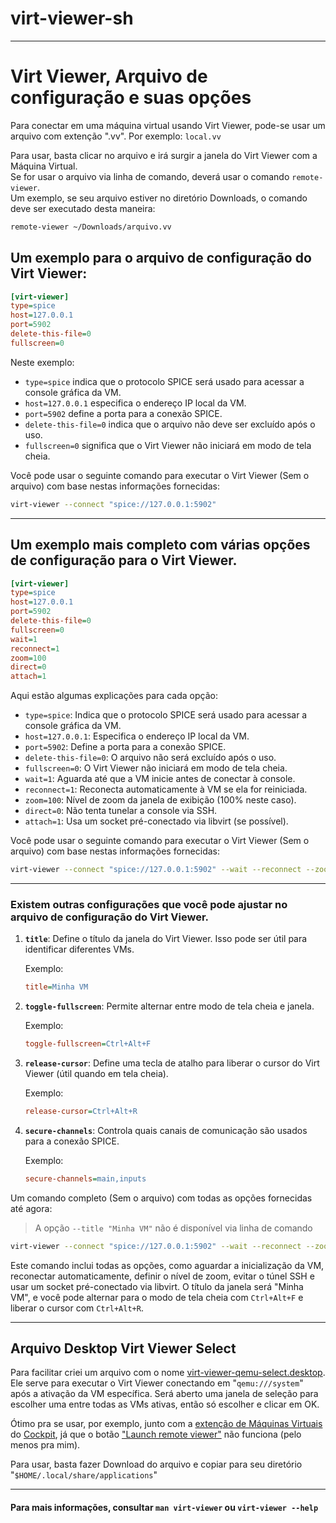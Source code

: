 # virt-viewer-sh
___
# Virt Viewer, Arquivo de configuração e suas opções

Para conectar em uma máquina virtual usando Virt Viewer, pode-se usar um arquivo com extenção ".vv".
Por exemplo: `local.vv`

Para usar, basta clicar no arquivo e irá surgir a janela do Virt Viewer com a Máquina Virtual.  
Se for usar o arquivo via linha de comando, deverá usar o comando `remote-viewer`.  
Um exemplo, se seu arquivo estiver no diretório Downloads, o comando deve ser executado desta maneira:  

```bash
remote-viewer ~/Downloads/arquivo.vv
```

## Um exemplo para o arquivo de configuração do Virt Viewer:

```ini
[virt-viewer]
type=spice
host=127.0.0.1
port=5902
delete-this-file=0
fullscreen=0
```

Neste exemplo:
- `type=spice` indica que o protocolo SPICE será usado para acessar a console gráfica da VM.
- `host=127.0.0.1` especifica o endereço IP local da VM.
- `port=5902` define a porta para a conexão SPICE.
- `delete-this-file=0` indica que o arquivo não deve ser excluído após o uso.
- `fullscreen=0` significa que o Virt Viewer não iniciará em modo de tela cheia.

Você pode usar o seguinte comando para executar o Virt Viewer (Sem o arquivo) com base nestas informações fornecidas:

```bash
virt-viewer --connect "spice://127.0.0.1:5902"
```
___

## Um exemplo mais completo com várias opções de configuração para o Virt Viewer.

```ini
[virt-viewer]
type=spice
host=127.0.0.1
port=5902
delete-this-file=0
fullscreen=0
wait=1
reconnect=1
zoom=100
direct=0
attach=1
```

Aqui estão algumas explicações para cada opção:

- `type=spice`: Indica que o protocolo SPICE será usado para acessar a console gráfica da VM.
- `host=127.0.0.1`: Especifica o endereço IP local da VM.
- `port=5902`: Define a porta para a conexão SPICE.
- `delete-this-file=0`: O arquivo não será excluído após o uso.
- `fullscreen=0`: O Virt Viewer não iniciará em modo de tela cheia.
- `wait=1`: Aguarda até que a VM inicie antes de conectar à console.
- `reconnect=1`: Reconecta automaticamente à VM se ela for reiniciada.
- `zoom=100`: Nível de zoom da janela de exibição (100% neste caso).
- `direct=0`: Não tenta tunelar a console via SSH.
- `attach=1`: Usa um socket pré-conectado via libvirt (se possível).

Você pode usar o seguinte comando para executar o Virt Viewer (Sem o arquivo) com base nestas informações fornecidas:

```bash
virt-viewer --connect "spice://127.0.0.1:5902" --wait --reconnect --zoom=100 --direct --attach
```
___

### Existem outras configurações que você pode ajustar no arquivo de configuração do Virt Viewer.  

1. **`title`**: Define o título da janela do Virt Viewer. Isso pode ser útil para identificar diferentes VMs.

    Exemplo:
    ```ini
    title=Minha VM
    ```

2. **`toggle-fullscreen`**: Permite alternar entre modo de tela cheia e janela.

    Exemplo:
    ```ini
    toggle-fullscreen=Ctrl+Alt+F
    ```

3. **`release-cursor`**: Define uma tecla de atalho para liberar o cursor do Virt Viewer (útil quando em tela cheia).

    Exemplo:
    ```ini
    release-cursor=Ctrl+Alt+R
    ```

4. **`secure-channels`**: Controla quais canais de comunicação são usados para a conexão SPICE.

    Exemplo:
    ```ini
    secure-channels=main,inputs
    ```

Um comando completo (Sem o arquivo) com todas as opções fornecidas até agora:
>A opção `--title "Minha VM"` não é disponível via linha de comando

```bash
virt-viewer --connect "spice://127.0.0.1:5902" --wait --reconnect --zoom=100 --direct --attach --hotkeys=toggle-fullscreen=Ctrl+Alt+F,release-cursor=Ctrl+Alt+R
```

Este comando inclui todas as opções, como aguardar a inicialização da VM, reconectar automaticamente, definir o nível de zoom, evitar o túnel SSH e usar um socket pré-conectado via libvirt. O título da janela será "Minha VM", e você pode alternar para o modo de tela cheia com `Ctrl+Alt+F` e liberar o cursor com `Ctrl+Alt+R`.
___
## Arquivo Desktop Virt Viewer Select

Para facilitar criei um arquivo com o nome [virt-viewer-qemu-select.desktop](https://raw.githubusercontent.com/elppans/virt-viewer-sh/main/virt-viewer-qemu-select.desktop).  
Ele serve para executar o Virt Viewer conectando em "`qemu:///system`" após a ativação da VM específica. Será aberto uma janela de seleção para escolher uma entre todas as VMs ativas, então só escolher e clicar em OK.  

Ótimo pra se usar, por exemplo, junto com a [extenção de Máquinas Virtuais](https://cockpit-project.org/blog/cockpit-142.html) do [Cockpit](https://cockpit-project.org/), já que o botão ["Launch remote viewer"](https://github.com/cockpit-project/cockpit/issues?q=is%3Aissue+is%3Aall+Launch+Remote+Viewer+) não funciona (pelo menos pra mim).  

Para usar, basta fazer Download do arquivo e copiar para seu diretório "`$HOME/.local/share/applications`"
___
#### Para mais informações, consultar `man virt-viewer` ou `virt-viewer --help`
